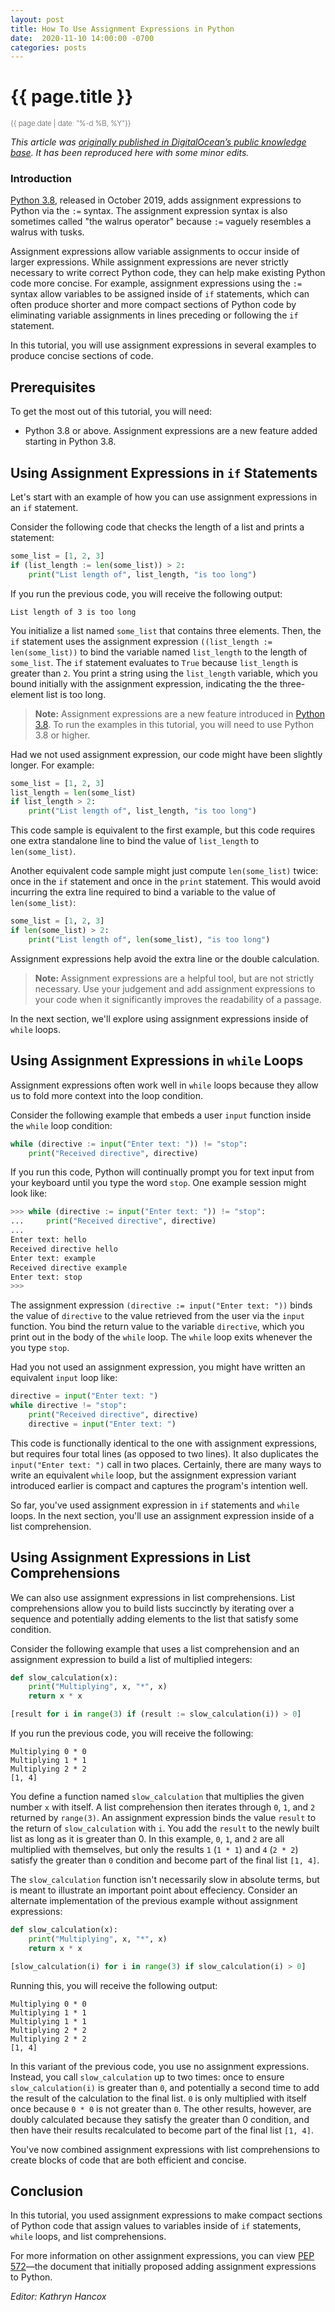 ```yaml
---
layout: post
title: How To Use Assignment Expressions in Python
date:  2020-11-10 14:00:00 -0700
categories: posts
---
```


# {{ page.title }}

<small style="font-weight: 175;">{{ page.date | date: "%-d %B, %Y"}}</small>

*This article was [originally published in DigitalOcean’s public knowledge base](https://www.digitalocean.com/community/tutorials/how-to-use-assignment-expressions-in-python). It has been reproduced here with some minor edits.*

### Introduction

[Python 3.8](https://www.python.org/downloads/release/python-380/), released in October 2019, adds assignment expressions to Python via the `:=` syntax. The assignment expression syntax is also sometimes called "the walrus operator" because `:=` vaguely resembles a walrus with tusks.

Assignment expressions allow variable assignments to occur inside of larger expressions. While assignment expressions are never strictly necessary to write correct Python code, they can help make existing Python code more concise. For example, assignment expressions using the `:=` syntax allow variables to be assigned inside of `if` statements, which can often produce shorter and more compact sections of Python code by eliminating variable assignments in lines preceding or following the `if` statement.

In this tutorial, you will use assignment expressions in several examples to produce concise sections of code.

## Prerequisites

To get the most out of this tutorial, you will need:

* Python 3.8 or above. Assignment expressions are a new feature added starting in Python 3.8.

## Using Assignment Expressions in `if` Statements

Let's start with an example of how you can use assignment expressions in an `if` statement.

Consider the following code that checks the length of a list and prints a statement:

```python
some_list = [1, 2, 3]
if (list_length := len(some_list)) > 2:
    print("List length of", list_length, "is too long")
```

If you run the previous code, you will receive the following output:

```
List length of 3 is too long
```

You initialize a list named `some_list` that contains three elements. Then, the `if` statement uses the assignment expression `((list_length := len(some_list))` to bind the variable named `list_length` to the length of `some_list`. The `if` statement evaluates to `True` because `list_length` is greater than `2`. You print a string using the `list_length` variable, which you bound initially with the assignment expression, indicating the the three-element list is too long.

> **Note:** Assignment expressions are a new feature introduced in [Python 3.8](https://docs.python.org/3/whatsnew/3.8.html). To run the examples in this tutorial, you will need to use Python 3.8 or higher.

Had we not used assignment expression, our code might have been slightly longer. For example:

```python
some_list = [1, 2, 3]
list_length = len(some_list)
if list_length > 2:
    print("List length of", list_length, "is too long")
```

This code sample is equivalent to the first example, but this code requires one extra standalone line to bind the value of `list_length` to `len(some_list)`.

Another equivalent code sample might just compute `len(some_list)` twice: once in the `if` statement and once in the `print` statement. This would avoid incurring the extra line required to bind a variable to the value of `len(some_list)`:

```python
some_list = [1, 2, 3]
if len(some_list) > 2:
    print("List length of", len(some_list), "is too long")
```

Assignment expressions help avoid the extra line or the double calculation.

> **Note:** Assignment expressions are a helpful tool, but are not strictly necessary. Use your judgement and add assignment expressions to your code when it significantly improves the readability of a passage.

In the next section, we'll explore using assignment expressions inside of `while` loops.

## Using Assignment Expressions in `while` Loops

Assignment expressions often work well in `while` loops because they allow us to fold more context into the loop condition.

Consider the following example that embeds a user `input` function inside the `while` loop condition:

```python
while (directive := input("Enter text: ")) != "stop":
    print("Received directive", directive)
```

If you run this code, Python will continually prompt you for text input from your keyboard until you type the word `stop`. One example session might look like:

```python
>>> while (directive := input("Enter text: ")) != "stop":
...     print("Received directive", directive)
...
Enter text: hello
Received directive hello
Enter text: example
Received directive example
Enter text: stop
>>>
```

The assignment expression `(directive := input("Enter text: "))` binds the value of `directive` to the value retrieved from the user via the `input` function. You bind the return value to the variable `directive`, which you print out in the body of the `while` loop. The `while` loop exits whenever the you type `stop`.

Had you not used an assignment expression, you might have written an equivalent `input` loop like:

```python
directive = input("Enter text: ")
while directive != "stop":
    print("Received directive", directive)
    directive = input("Enter text: ")
```

This code is functionally identical to the one with assignment expressions, but requires four total lines (as opposed to two lines). It also duplicates the `input("Enter text: ")` call in two places. Certainly, there are many ways to write an equivalent `while` loop, but the assignment expression variant introduced earlier is compact and captures the program's intention well.

So far, you've used assignment expression in `if` statements and `while` loops. In the next section, you'll use an assignment expression inside of a list comprehension.

## Using Assignment Expressions in List Comprehensions

We can also use assignment expressions in list comprehensions. List comprehensions allow you to build lists succinctly by iterating over a sequence and potentially adding elements to the list that satisfy some condition.

Consider the following example that uses a list comprehension and an assignment expression to build a list of multiplied integers:

```python
def slow_calculation(x):
    print("Multiplying", x, "*", x)
    return x * x

[result for i in range(3) if (result := slow_calculation(i)) > 0]
```

If you run the previous code, you will receive the following:

```
Multiplying 0 * 0
Multiplying 1 * 1
Multiplying 2 * 2
[1, 4]
```

You define a function named `slow_calculation` that multiplies the given number `x` with itself. A list comprehension then iterates through `0`, `1`, and `2` returned by `range(3)`. An assignment expression binds the value `result` to the return of `slow_calculation` with `i`. You add the `result` to the newly built list as long as it is greater than 0. In this example, `0`, `1`, and `2` are all multiplied with themselves, but only the results `1` (`1 * 1`) and `4` (`2 * 2`) satisfy the greater than `0` condition and become part of the final list `[1, 4]`.

The `slow_calculation` function isn't necessarily slow in absolute terms, but is meant to illustrate an important point about effeciency. Consider an alternate implementation of the previous example without assignment expressions:


```python
def slow_calculation(x):
    print("Multiplying", x, "*", x)
    return x * x

[slow_calculation(i) for i in range(3) if slow_calculation(i) > 0]
```

Running this, you will receive the following output:

```
Multiplying 0 * 0
Multiplying 1 * 1
Multiplying 1 * 1
Multiplying 2 * 2
Multiplying 2 * 2
[1, 4]
```

In this variant of the previous code, you use no assignment expressions. Instead, you call `slow_calculation` up to two times: once to ensure `slow_calculation(i)` is greater than `0`, and potentially a second time to add the result of the calculation to the final list. `0` is only multiplied with itself once because `0 * 0` is not greater than `0`. The other results, however, are doubly calculated because they satisfy the greater than 0 condition, and then have their results recalculated to become part of the final list `[1, 4]`.

You've now combined assignment expressions with list comprehensions to create blocks of code that are both efficient and concise.

## Conclusion

In this tutorial, you used assignment expressions to make compact sections of Python code that assign values to variables inside of `if` statements, `while` loops, and list comprehensions.

For more information on other assignment expressions, you can view [PEP 572](https://www.python.org/dev/peps/pep-0572/)—the document that initially proposed adding assignment expressions to Python.

*Editor: Kathryn Hancox*
